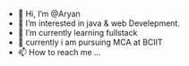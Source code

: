 - 👋 Hi, I’m @Aryan
- 👀 I’m interested in java & web Develepment.
- 🌱 I’m currently learning fullstack
- 💞️ currently i am pursuing MCA at BCIIT 
- 📫 How to reach me ...

<!---
Aryank21/Aryank21 is a ✨ special ✨ repository because its `README.md` (this file) appears on your GitHub profile.
You can click the Preview link to take a look at your changes.
--->
